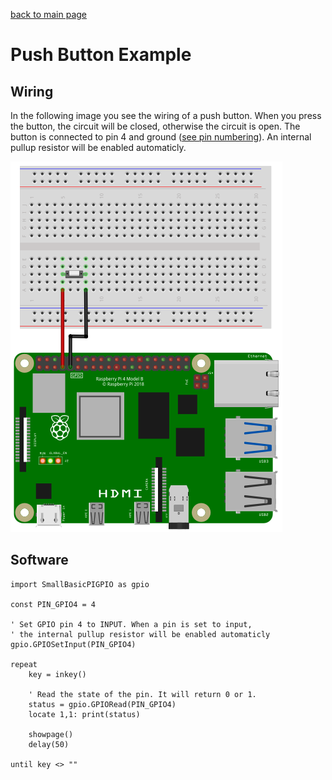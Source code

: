 [back to main page](./index.html)

# Push Button Example

## Wiring

In the following image you see the wiring of a push button. 
When you press the button, the circuit will be closed, otherwise
the circuit is open. The button is connected to pin 4 and
ground ([see pin numbering](./gpio_numbering.html)). An internal
pullup resistor will be enabled automaticly.

![Wiring push button](./images/PushButton_wiring.png)

## Software

```freebasic
import SmallBasicPIGPIO as gpio

const PIN_GPIO4 = 4

' Set GPIO pin 4 to INPUT. When a pin is set to input,
' the internal pullup resistor will be enabled automaticly
gpio.GPIOSetInput(PIN_GPIO4)

repeat 
	key = inkey()
	
	' Read the state of the pin. It will return 0 or 1.
	status = gpio.GPIORead(PIN_GPIO4)
	locate 1,1: print(status)
	
	showpage()
	delay(50)	
	
until key <> ""
```
